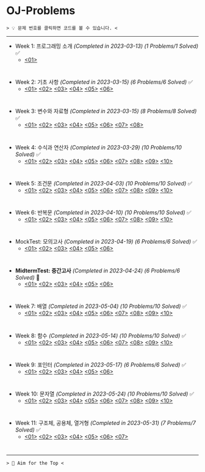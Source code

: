 ﻿# OJ-Problems

```
> 💡 문제 번호를 클릭하면 코드를 볼 수 있습니다. <
```
---
+ Week 1: 프로그래밍 소개 *(Completed in 2023-03-13)* *(1 Problems/1 Solved)* ✅
	+ [<01>](https://github.com/ParrotMan0128/OJ-Problems/blob/56e15ffe4a493526ddf6adb3df19a89f5a278a01/Week1/HelloWorld.c)
#
+ Week 2: 기초 사항 *(Completed in 2023-03-15)* *(6 Problems/6 Solved)* ✅
	+ [<01>](https://github.com/ParrotMan0128/OJ-Problems/blob/56e15ffe4a493526ddf6adb3df19a89f5a278a01/Week2/Week2_1.c)
	[<02>](https://github.com/ParrotMan0128/OJ-Problems/blob/56e15ffe4a493526ddf6adb3df19a89f5a278a01/Week2/Week2_2.c)
	[<03>](https://github.com/ParrotMan0128/OJ-Problems/blob/56e15ffe4a493526ddf6adb3df19a89f5a278a01/Week2/Week2_3.c)
	[<04>](https://github.com/ParrotMan0128/OJ-Problems/blob/56e15ffe4a493526ddf6adb3df19a89f5a278a01/Week2/Week2_4.c)
	[<05>](https://github.com/ParrotMan0128/OJ-Problems/blob/56e15ffe4a493526ddf6adb3df19a89f5a278a01/Week2/Week2_5.c)
	[<06>](https://github.com/ParrotMan0128/OJ-Problems/blob/56e15ffe4a493526ddf6adb3df19a89f5a278a01/Week2/Week2_6.c)
#
+ Week 3: 변수와 자료형 *(Completed in 2023-03-15)* *(8 Problems/8 Solved)* ✅
	+ [<01>](https://github.com/ParrotMan0128/OJ-Problems/blob/56e15ffe4a493526ddf6adb3df19a89f5a278a01/Week3/Week3_1.c)
	[<02>](https://github.com/ParrotMan0128/OJ-Problems/blob/56e15ffe4a493526ddf6adb3df19a89f5a278a01/Week3/Week3_2.c)
	[<03>](https://github.com/ParrotMan0128/OJ-Problems/blob/56e15ffe4a493526ddf6adb3df19a89f5a278a01/Week3/Week3_3.c)
	[<04>](https://github.com/ParrotMan0128/OJ-Problems/blob/56e15ffe4a493526ddf6adb3df19a89f5a278a01/Week3/Week3_4.c)
	[<05>](https://github.com/ParrotMan0128/OJ-Problems/blob/56e15ffe4a493526ddf6adb3df19a89f5a278a01/Week3/Week3_5.c)
	[<06>](https://github.com/ParrotMan0128/OJ-Problems/blob/56e15ffe4a493526ddf6adb3df19a89f5a278a01/Week3/Week3_6.c)
	[<07>](https://github.com/ParrotMan0128/OJ-Problems/blob/56e15ffe4a493526ddf6adb3df19a89f5a278a01/Week3/Week3_7.c)
	[<08>](https://github.com/ParrotMan0128/OJ-Problems/blob/56e15ffe4a493526ddf6adb3df19a89f5a278a01/Week3/Week3_8.c)
#
+ Week 4: 수식과 연산자 *(Completed in 2023-03-29)* *(10 Problems/10 Solved)* ✅
	+ [<01>](https://github.com/ParrotMan0128/OJ-Problems/blob/56e15ffe4a493526ddf6adb3df19a89f5a278a01/Week4/Week4_1.c)
	[<02>](https://github.com/ParrotMan0128/OJ-Problems/blob/56e15ffe4a493526ddf6adb3df19a89f5a278a01/Week4/Week4_2.c)
	[<03>](https://github.com/ParrotMan0128/OJ-Problems/blob/56e15ffe4a493526ddf6adb3df19a89f5a278a01/Week4/Week4_3.c)
	[<04>](https://github.com/ParrotMan0128/OJ-Problems/blob/56e15ffe4a493526ddf6adb3df19a89f5a278a01/Week4/Week4_4.c)
	[<05>](https://github.com/ParrotMan0128/OJ-Problems/blob/56e15ffe4a493526ddf6adb3df19a89f5a278a01/Week4/Week4_5.c)
	[<06>](https://github.com/ParrotMan0128/OJ-Problems/blob/56e15ffe4a493526ddf6adb3df19a89f5a278a01/Week4/Week4_6.c)
	[<07>](https://github.com/ParrotMan0128/OJ-Problems/blob/56e15ffe4a493526ddf6adb3df19a89f5a278a01/Week4/Week4_7.c)
	[<08>](https://github.com/ParrotMan0128/OJ-Problems/blob/56e15ffe4a493526ddf6adb3df19a89f5a278a01/Week4/Week4_8.c)
	[<09>](https://github.com/ParrotMan0128/OJ-Problems/blob/56e15ffe4a493526ddf6adb3df19a89f5a278a01/Week4/Week4_9.c)
	[<10>](https://github.com/ParrotMan0128/OJ-Problems/blob/56e15ffe4a493526ddf6adb3df19a89f5a278a01/Week4/Week4_10.c)
#
+ Week 5: 조건문 *(Completed in 2023-04-03)* *(10 Problems/10 Solved)* ✅
	+ [<01>](https://github.com/ParrotMan0128/OJ-Problems/blob/56e15ffe4a493526ddf6adb3df19a89f5a278a01/Week5/Week5_1.c)
	[<02>](https://github.com/ParrotMan0128/OJ-Problems/blob/56e15ffe4a493526ddf6adb3df19a89f5a278a01/Week5/Week5_2.c)
	[<03>](https://github.com/ParrotMan0128/OJ-Problems/blob/56e15ffe4a493526ddf6adb3df19a89f5a278a01/Week5/Week5_3.c)
	[<04>](https://github.com/ParrotMan0128/OJ-Problems/blob/56e15ffe4a493526ddf6adb3df19a89f5a278a01/Week5/Week5_4.c)
	[<05>](https://github.com/ParrotMan0128/OJ-Problems/blob/56e15ffe4a493526ddf6adb3df19a89f5a278a01/Week5/Week5_5.c)
	[<06>](https://github.com/ParrotMan0128/OJ-Problems/blob/56e15ffe4a493526ddf6adb3df19a89f5a278a01/Week5/Week5_6.c)
	[<07>](https://github.com/ParrotMan0128/OJ-Problems/blob/56e15ffe4a493526ddf6adb3df19a89f5a278a01/Week5/Week5_7.c)
	[<08>](https://github.com/ParrotMan0128/OJ-Problems/blob/56e15ffe4a493526ddf6adb3df19a89f5a278a01/Week5/Week5_8.c)
	[<09>](https://github.com/ParrotMan0128/OJ-Problems/blob/56e15ffe4a493526ddf6adb3df19a89f5a278a01/Week5/Week5_9.c)
	[<10>](https://github.com/ParrotMan0128/OJ-Problems/blob/56e15ffe4a493526ddf6adb3df19a89f5a278a01/Week5/Week5_10.c) 
# 
+ Week 6: 반복문 *(Completed in 2023-04-10)* *(10 Problems/10 Solved)* ✅
	+ [<01>](https://github.com/ParrotMan0128/OJ-Problems/blob/56e15ffe4a493526ddf6adb3df19a89f5a278a01/Week6/Week6_1.c)
	[<02>](https://github.com/ParrotMan0128/OJ-Problems/blob/56e15ffe4a493526ddf6adb3df19a89f5a278a01/Week6/Week6_2.c)
	[<03>](https://github.com/ParrotMan0128/OJ-Problems/blob/56e15ffe4a493526ddf6adb3df19a89f5a278a01/Week6/Week6_3.c)
	[<04>](https://github.com/ParrotMan0128/OJ-Problems/blob/56e15ffe4a493526ddf6adb3df19a89f5a278a01/Week6/Week6_4.c)
	[<05>](https://github.com/ParrotMan0128/OJ-Problems/blob/56e15ffe4a493526ddf6adb3df19a89f5a278a01/Week6/Week6_5.c)
	[<06>](https://github.com/ParrotMan0128/OJ-Problems/blob/56e15ffe4a493526ddf6adb3df19a89f5a278a01/Week6/Week6_6.c)
	[<07>](https://github.com/ParrotMan0128/OJ-Problems/blob/56e15ffe4a493526ddf6adb3df19a89f5a278a01/Week6/Week6_7.c)
	[<08>](https://github.com/ParrotMan0128/OJ-Problems/blob/56e15ffe4a493526ddf6adb3df19a89f5a278a01/Week6/Week6_8.c)
	[<09>](https://github.com/ParrotMan0128/OJ-Problems/blob/56e15ffe4a493526ddf6adb3df19a89f5a278a01/Week6/Week6_9.c)
	[<10>](https://github.com/ParrotMan0128/OJ-Problems/blob/56e15ffe4a493526ddf6adb3df19a89f5a278a01/Week6/Week6_10.c)  
#
+ MockTest: 모의고사 *(Completed in 2023-04-19)* *(6 Problems/6 Solved)* ✅
	+ [<01>](https://github.com/ParrotMan0128/OJ-Problems/blob/56e15ffe4a493526ddf6adb3df19a89f5a278a01/MockTest/Problem1.c)
	[<02>](https://github.com/ParrotMan0128/OJ-Problems/blob/56e15ffe4a493526ddf6adb3df19a89f5a278a01/MockTest/Problem2.c)
	[<03>](https://github.com/ParrotMan0128/OJ-Problems/blob/56e15ffe4a493526ddf6adb3df19a89f5a278a01/MockTest/Problem3.c)
	[<04>](https://github.com/ParrotMan0128/OJ-Problems/blob/56e15ffe4a493526ddf6adb3df19a89f5a278a01/MockTest/Problem4.c)
	[<05>](https://github.com/ParrotMan0128/OJ-Problems/blob/56e15ffe4a493526ddf6adb3df19a89f5a278a01/MockTest/Problem5.c)
	[<06>](https://github.com/ParrotMan0128/OJ-Problems/blob/56e15ffe4a493526ddf6adb3df19a89f5a278a01/MockTest/Problem6.c)
#  
+ **MidtermTest: 중간고사** *(Completed in 2023-04-24)* *(6 Problems/6 Solved)* 💯
	+ [<01>](https://github.com/ParrotMan0128/OJ-Problems/blob/56e15ffe4a493526ddf6adb3df19a89f5a278a01/MidtermTest/Problem1.c)
	[<02>](https://github.com/ParrotMan0128/OJ-Problems/blob/56e15ffe4a493526ddf6adb3df19a89f5a278a01/MidtermTest/Problem2.c)
	[<03>](https://github.com/ParrotMan0128/OJ-Problems/blob/56e15ffe4a493526ddf6adb3df19a89f5a278a01/MidtermTest/Problem3.c)
	[<04>](https://github.com/ParrotMan0128/OJ-Problems/blob/56e15ffe4a493526ddf6adb3df19a89f5a278a01/MidtermTest/Problem4.c)
	[<05>](https://github.com/ParrotMan0128/OJ-Problems/blob/56e15ffe4a493526ddf6adb3df19a89f5a278a01/MidtermTest/Problem5.c)
	[<06>](https://github.com/ParrotMan0128/OJ-Problems/blob/56e15ffe4a493526ddf6adb3df19a89f5a278a01/MidtermTest/Problem6.c)  
#
+ Week 7: 배열 *(Completed in 2023-05-04)* *(10 Problems/10 Solved)* ✅
	+ [<01>](https://github.com/ParrotMan0128/OJ-Problems/blob/56e15ffe4a493526ddf6adb3df19a89f5a278a01/Week7/Week7_1.c)
	[<02>](https://github.com/ParrotMan0128/OJ-Problems/blob/56e15ffe4a493526ddf6adb3df19a89f5a278a01/Week7/Week7_2.c)
	[<03>](https://github.com/ParrotMan0128/OJ-Problems/blob/56e15ffe4a493526ddf6adb3df19a89f5a278a01/Week7/Week7_3.c)
	[<04>](https://github.com/ParrotMan0128/OJ-Problems/blob/56e15ffe4a493526ddf6adb3df19a89f5a278a01/Week7/Week7_4.c)
	[<05>](https://github.com/ParrotMan0128/OJ-Problems/blob/56e15ffe4a493526ddf6adb3df19a89f5a278a01/Week7/Week7_5.c)
	[<06>](https://github.com/ParrotMan0128/OJ-Problems/blob/56e15ffe4a493526ddf6adb3df19a89f5a278a01/Week7/Week7_6.c)
	[<07>](https://github.com/ParrotMan0128/OJ-Problems/blob/56e15ffe4a493526ddf6adb3df19a89f5a278a01/Week7/Week7_7.c)
	[<08>](https://github.com/ParrotMan0128/OJ-Problems/blob/56e15ffe4a493526ddf6adb3df19a89f5a278a01/Week7/Week7_8.c)
	[<09>](https://github.com/ParrotMan0128/OJ-Problems/blob/56e15ffe4a493526ddf6adb3df19a89f5a278a01/Week7/Week7_9.c)
	[<10>](https://github.com/ParrotMan0128/OJ-Problems/blob/56e15ffe4a493526ddf6adb3df19a89f5a278a01/Week7/Week7_10.c) 
# 
+ Week 8: 함수 *(Completed in 2023-05-14)* *(10 Problems/10 Solved)* ✅
	+ [<01>](https://github.com/ParrotMan0128/OJ-Problems/blob/56e15ffe4a493526ddf6adb3df19a89f5a278a01/Week8/Week8_1.c)
	[<02>](https://github.com/ParrotMan0128/OJ-Problems/blob/56e15ffe4a493526ddf6adb3df19a89f5a278a01/Week8/Week8_2.c)
	[<03>](https://github.com/ParrotMan0128/OJ-Problems/blob/56e15ffe4a493526ddf6adb3df19a89f5a278a01/Week8/Week8_3.c)
	[<04>](https://github.com/ParrotMan0128/OJ-Problems/blob/56e15ffe4a493526ddf6adb3df19a89f5a278a01/Week8/Week8_4.c)
	[<05>](https://github.com/ParrotMan0128/OJ-Problems/blob/56e15ffe4a493526ddf6adb3df19a89f5a278a01/Week8/Week8_5.c)
	[<06>](https://github.com/ParrotMan0128/OJ-Problems/blob/56e15ffe4a493526ddf6adb3df19a89f5a278a01/Week8/Week8_6.c)
	[<07>](https://github.com/ParrotMan0128/OJ-Problems/blob/56e15ffe4a493526ddf6adb3df19a89f5a278a01/Week8/Week8_7.c)
	[<08>](https://github.com/ParrotMan0128/OJ-Problems/blob/56e15ffe4a493526ddf6adb3df19a89f5a278a01/Week8/Week8_8.c)
	[<09>](https://github.com/ParrotMan0128/OJ-Problems/blob/56e15ffe4a493526ddf6adb3df19a89f5a278a01/Week8/Week8_9.c)
	[<10>](https://github.com/ParrotMan0128/OJ-Problems/blob/56e15ffe4a493526ddf6adb3df19a89f5a278a01/Week8/Week8_10.c)
#  
+ Week 9: 포인터 *(Completed in 2023-05-17)* *(6 Problems/6 Solved)* ✅
	+ [<01>](https://github.com/ParrotMan0128/OJ-Problems/blob/56e15ffe4a493526ddf6adb3df19a89f5a278a01/Week9/Week9_1.c)
	[<02>](https://github.com/ParrotMan0128/OJ-Problems/blob/56e15ffe4a493526ddf6adb3df19a89f5a278a01/Week9/Week9_2.c)
	[<03>](https://github.com/ParrotMan0128/OJ-Problems/blob/56e15ffe4a493526ddf6adb3df19a89f5a278a01/Week9/Week9_3.c)
	[<04>](https://github.com/ParrotMan0128/OJ-Problems/blob/56e15ffe4a493526ddf6adb3df19a89f5a278a01/Week9/Week9_4.c)
	[<05>](https://github.com/ParrotMan0128/OJ-Problems/blob/56e15ffe4a493526ddf6adb3df19a89f5a278a01/Week9/Week9_5.c)
	[<06>](https://github.com/ParrotMan0128/OJ-Problems/blob/56e15ffe4a493526ddf6adb3df19a89f5a278a01/Week9/Week9_6.c)
# 
+ Week 10: 문자열 *(Completed in 2023-05-24)* *(10 Problems/10 Solved)* ✅
	+ [<01>](https://github.com/ParrotMan0128/OJ-Problems/blob/56e15ffe4a493526ddf6adb3df19a89f5a278a01/Week10/Week10_1.c)
	[<02>](https://github.com/ParrotMan0128/OJ-Problems/blob/56e15ffe4a493526ddf6adb3df19a89f5a278a01/Week10/Week10_2.c)
	[<03>](https://github.com/ParrotMan0128/OJ-Problems/blob/56e15ffe4a493526ddf6adb3df19a89f5a278a01/Week10/Week10_3.c)
	[<04>](https://github.com/ParrotMan0128/OJ-Problems/blob/56e15ffe4a493526ddf6adb3df19a89f5a278a01/Week10/Week10_4.c)
	[<05>](https://github.com/ParrotMan0128/OJ-Problems/blob/56e15ffe4a493526ddf6adb3df19a89f5a278a01/Week10/Week10_5.c)
	[<06>](https://github.com/ParrotMan0128/OJ-Problems/blob/56e15ffe4a493526ddf6adb3df19a89f5a278a01/Week10/Week10_6.c)
	[<07>](https://github.com/ParrotMan0128/OJ-Problems/blob/56e15ffe4a493526ddf6adb3df19a89f5a278a01/Week10/Week10_7.c)
	[<08>](https://github.com/ParrotMan0128/OJ-Problems/blob/56e15ffe4a493526ddf6adb3df19a89f5a278a01/Week10/Week10_8.c)
	[<09>](https://github.com/ParrotMan0128/OJ-Problems/blob/56e15ffe4a493526ddf6adb3df19a89f5a278a01/Week10/Week10_9.c)
	[<10>](https://github.com/ParrotMan0128/OJ-Problems/blob/56e15ffe4a493526ddf6adb3df19a89f5a278a01/Week10/Week10_10.c)
#
+ Week 11: 구조체, 공용체, 열거형 *(Completed in 2023-05-31)* *(7 Problems/7 Solved)* ✅
	+ [<01>](https://github.com/ParrotMan0128/OJ-Problems/blob/56e15ffe4a493526ddf6adb3df19a89f5a278a01/Week11/Week11_1.c)
	[<02>](https://github.com/ParrotMan0128/OJ-Problems/blob/56e15ffe4a493526ddf6adb3df19a89f5a278a01/Week11/Week11_2.c)
	[<03>](https://github.com/ParrotMan0128/OJ-Problems/blob/56e15ffe4a493526ddf6adb3df19a89f5a278a01/Week11/Week11_3.c)
	[<04>](https://github.com/ParrotMan0128/OJ-Problems/blob/56e15ffe4a493526ddf6adb3df19a89f5a278a01/Week11/Week11_4.c)
	[<05>](https://github.com/ParrotMan0128/OJ-Problems/blob/56e15ffe4a493526ddf6adb3df19a89f5a278a01/Week11/Week11_5.c)
	[<06>](https://github.com/ParrotMan0128/OJ-Problems/blob/56e15ffe4a493526ddf6adb3df19a89f5a278a01/Week11/Week11_6.c)
	[<07>](https://github.com/ParrotMan0128/OJ-Problems/blob/56e15ffe4a493526ddf6adb3df19a89f5a278a01/Week11/Week11_7.c)
#
---
```
> 💯 Aim for the Top <
```
